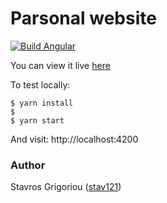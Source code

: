 # Parsonal website

[![Build Angular](https://github.com/stav121/personal-website/actions/workflows/main.yml/badge.svg)](https://github.com/stav121/personal-website/actions/workflows/main.yml)

You can view it live [here](https://stav121.github.io)

To test locally:

````
$ yarn install
$ 
$ yarn start
````

And visit: http://localhost:4200

### Author

Stavros Grigoriou ([stav121](https://github.com/stav121))
